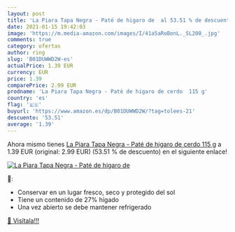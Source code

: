 ```yaml
---
layout: post
title: 'La Piara Tapa Negra - Paté de higaro de  al 53.51 % de descuento'
date: 2021-01-15 19:42:03
image: 'https://m.media-amazon.com/images/I/41a5aRoBonL._SL200_.jpg'
comments: true
category: ofertas
author: ring
slug: 'B01DUWWD2W-es'
actualPrice: 1.39 EUR
currency: EUR
price: 1.39
comparePrice: 2.99 EUR
prodname: 'La Piara Tapa Negra - Paté de higaro de cerdo  115 g'
country: 'es'
flag: '🇪🇸'
buyurl: 'https://www.amazon.es/dp/B01DUWWD2W/?tag=tolees-21'
descuento: '53.51'
average: '1.39'
---
```


Ahora mismo tienes [La Piara Tapa Negra - Paté de higaro de cerdo  115 g](https://www.amazon.es/dp/B01DUWWD2W/?tag=tolees-21) a 1.39 EUR (original: 2.99 EUR) (53.51 %  de descuento) en el siguiente enlace!

[![La Piara Tapa Negra - Paté de higaro de ](https://m.media-amazon.com/images/I/41a5aRoBonL._SL200_.jpg)](https://www.amazon.es/dp/B01DUWWD2W/?tag=tolees-21)

🔎:

- Conservar en un lugar fresco, seco y protegido del sol
- Tiene un contenido de 27% hígado
- Una vez abierto se debe mantener refrigerado

[🛒 Visítala!!!](https://www.amazon.es/dp/B01DUWWD2W/?tag=tolees-21)
